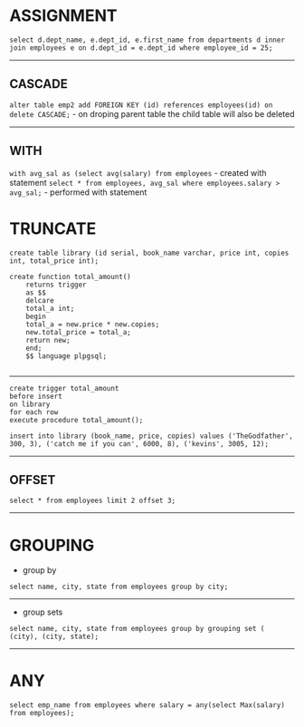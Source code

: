 # ASSIGNMENT

` select d.dept_name, e.dept_id, e.first_name from departments d inner join employees e on d.dept_id = e.dept_id where employee_id = 25; `



---

## CASCADE

` alter table emp2 add FOREIGN KEY (id) references employees(id) on delete CASCADE; ` - on droping parent table the child table will also be deleted 




---


## WITH 

` with avg_sal as (select avg(salary) from employees ` - created with statement
` select * from employees, avg_sal where employees.salary > avg_sal; ` - performed with statement


# TRUNCATE

` create table library (id serial, book_name varchar, price int, copies int, total_price int); `



``` 
create function total_amount()
	returns trigger
	as $$
	delcare 
	total_a int;
	begin
	total_a = new.price * new.copies;
	new.total_price = total_a;
	return new;
	end;
	$$ language plpgsql;
	
```
	
---
	
``` 
create trigger total_amount
before insert 
on library
for each row
execute procedure total_amount();

```




` insert into library (book_name, price, copies) values ('TheGodfather', 300, 3), ('catch me if you can', 6000, 8), ('kevins', 3005, 12); `

--- 


## OFFSET

` select * from employees limit 2 offset 3; `

---


# GROUPING

- group by

` select name, city, state from employees group by city; `

---

- group sets

` select name, city, state from employees group by grouping set ( (city), (city, state);  `

---


# ANY
` select emp_name from employees where salary = any(select Max(salary) from employees); `







